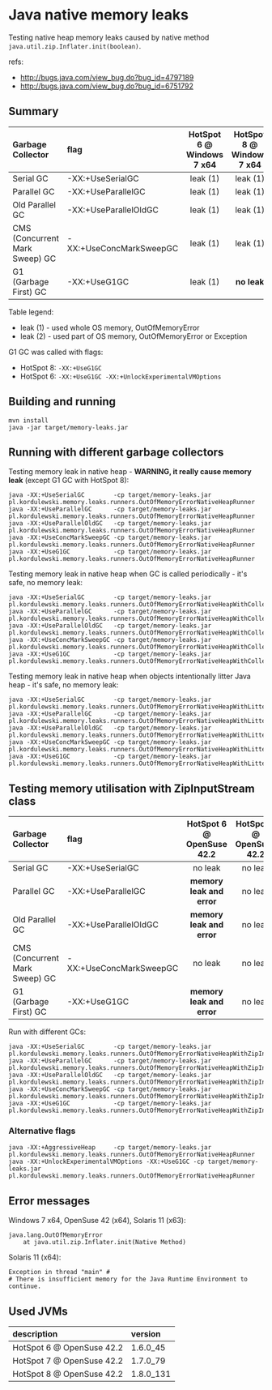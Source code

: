 # Java native memory leaks

Testing native heap memory leaks caused by native method ```java.util.zip.Inflater.init(boolean)```.

refs:
* http://bugs.java.com/view_bug.do?bug_id=4797189
* http://bugs.java.com/view_bug.do?bug_id=6751792


## Summary
| Garbage Collector              |flag                     | HotSpot 6 @ Windows 7 x64 | HotSpot 8 @ Windows 7 x64 | HotSpot 8 @ Solaris 11 |
|:-------------------------------|:------------------------|:-------------------------:|:-------------------------:|:----------------------:|
| Serial GC                      | -XX:+UseSerialGC        |          leak (1)         |         leak (1)          |        leak (2)        |
| Parallel GC                    | -XX:+UseParallelGC      |          leak (1)         |         leak (1)          |        leak (2)        |
| Old Parallel GC                | -XX:+UseParallelOldGC   |          leak (1)         |         leak (1)          |        leak (2)        |
| CMS (Concurrent Mark Sweep) GC | -XX:+UseConcMarkSweepGC |          leak (1)         |         leak (1)          |        leak (2)        |
| G1 (Garbage First) GC          | -XX:+UseG1GC            |          leak (1)         |       **no leak**         |        leak (2)        |

Table legend:
* leak (1) - used whole OS memory, OutOfMemoryError
* leak (2) - used part of OS memory, OutOfMemoryError or Exception

G1 GC was called with flags:
* HotSpot 8: ```-XX:+UseG1GC```
* HotSpot 6:   ```-XX:+UseG1GC -XX:+UnlockExperimentalVMOptions```


## Building and running
```
mvn install
java -jar target/memory-leaks.jar
```


## Running with different garbage collectors
Testing memory leak in native heap - **WARNING, it really cause memory leak** (except G1 GC with HotSpot 8):
```
java -XX:+UseSerialGC        -cp target/memory-leaks.jar pl.kordulewski.memory.leaks.runners.OutOfMemoryErrorNativeHeapRunner
java -XX:+UseParallelGC      -cp target/memory-leaks.jar pl.kordulewski.memory.leaks.runners.OutOfMemoryErrorNativeHeapRunner
java -XX:+UseParallelOldGC   -cp target/memory-leaks.jar pl.kordulewski.memory.leaks.runners.OutOfMemoryErrorNativeHeapRunner
java -XX:+UseConcMarkSweepGC -cp target/memory-leaks.jar pl.kordulewski.memory.leaks.runners.OutOfMemoryErrorNativeHeapRunner
java -XX:+UseG1GC            -cp target/memory-leaks.jar pl.kordulewski.memory.leaks.runners.OutOfMemoryErrorNativeHeapRunner
```

Testing memory leak in native heap when GC is called periodically - it's safe, no memory leak:
```
java -XX:+UseSerialGC        -cp target/memory-leaks.jar pl.kordulewski.memory.leaks.runners.OutOfMemoryErrorNativeHeapWithCollectingRunner
java -XX:+UseParallelGC      -cp target/memory-leaks.jar pl.kordulewski.memory.leaks.runners.OutOfMemoryErrorNativeHeapWithCollectingRunner
java -XX:+UseParallelOldGC   -cp target/memory-leaks.jar pl.kordulewski.memory.leaks.runners.OutOfMemoryErrorNativeHeapWithCollectingRunner
java -XX:+UseConcMarkSweepGC -cp target/memory-leaks.jar pl.kordulewski.memory.leaks.runners.OutOfMemoryErrorNativeHeapWithCollectingRunner
java -XX:+UseG1GC            -cp target/memory-leaks.jar pl.kordulewski.memory.leaks.runners.OutOfMemoryErrorNativeHeapWithCollectingRunner
```

Testing memory leak in native heap when objects intentionally litter Java heap - it's safe, no memory leak:
```
java -XX:+UseSerialGC        -cp target/memory-leaks.jar pl.kordulewski.memory.leaks.runners.OutOfMemoryErrorNativeHeapWithLitteringRunner
java -XX:+UseParallelGC      -cp target/memory-leaks.jar pl.kordulewski.memory.leaks.runners.OutOfMemoryErrorNativeHeapWithLitteringRunner
java -XX:+UseParallelOldGC   -cp target/memory-leaks.jar pl.kordulewski.memory.leaks.runners.OutOfMemoryErrorNativeHeapWithLitteringRunner
java -XX:+UseConcMarkSweepGC -cp target/memory-leaks.jar pl.kordulewski.memory.leaks.runners.OutOfMemoryErrorNativeHeapWithLitteringRunner
java -XX:+UseG1GC            -cp target/memory-leaks.jar pl.kordulewski.memory.leaks.runners.OutOfMemoryErrorNativeHeapWithLitteringRunner
```


## Testing memory utilisation with ZipInputStream class
| Garbage Collector              |flag                     | HotSpot 6 @ OpenSuse 42.2 | HotSpot 7 @ OpenSuse 42.2 | HotSpot 8 @ OpenSuse 42.2 |
|:-------------------------------|:------------------------|:-------------------------:|:-------------------------:|:-------------------------:|
| Serial GC                      | -XX:+UseSerialGC        |           no leak         |           no leak         |           no leak         |
| Parallel GC                    | -XX:+UseParallelGC      | **memory leak and error** |           no leak         |           no leak         |
| Old Parallel GC                | -XX:+UseParallelOldGC   | **memory leak and error** |           no leak         |           no leak         |
| CMS (Concurrent Mark Sweep) GC | -XX:+UseConcMarkSweepGC |           no leak         |           no leak         |           no leak         |
| G1 (Garbage First) GC          | -XX:+UseG1GC            | **memory leak and error** |           no leak         |           no leak         |

Run with different GCs:
```
java -XX:+UseSerialGC        -cp target/memory-leaks.jar pl.kordulewski.memory.leaks.runners.OutOfMemoryErrorNativeHeapWithZipInputStreamGeneratorRunner
java -XX:+UseParallelGC      -cp target/memory-leaks.jar pl.kordulewski.memory.leaks.runners.OutOfMemoryErrorNativeHeapWithZipInputStreamGeneratorRunner
java -XX:+UseParallelOldGC   -cp target/memory-leaks.jar pl.kordulewski.memory.leaks.runners.OutOfMemoryErrorNativeHeapWithZipInputStreamGeneratorRunner
java -XX:+UseConcMarkSweepGC -cp target/memory-leaks.jar pl.kordulewski.memory.leaks.runners.OutOfMemoryErrorNativeHeapWithZipInputStreamGeneratorRunner
java -XX:+UseG1GC            -cp target/memory-leaks.jar pl.kordulewski.memory.leaks.runners.OutOfMemoryErrorNativeHeapWithZipInputStreamGeneratorRunner
```


### Alternative flags
```
java -XX:+AggressiveHeap     -cp target/memory-leaks.jar pl.kordulewski.memory.leaks.runners.OutOfMemoryErrorNativeHeapRunner
java -XX:+UnlockExperimentalVMOptions -XX:+UseG1GC -cp target/memory-leaks.jar pl.kordulewski.memory.leaks.runners.OutOfMemoryErrorNativeHeapRunner
```


## Error messages

Windows 7 x64, OpenSuse 42 (x64), Solaris 11 (x63):
```
java.lang.OutOfMemoryError
    at java.util.zip.Inflater.init(Native Method)
```

Solaris 11 (x64):
```
Exception in thread "main" #
# There is insufficient memory for the Java Runtime Environment to continue.
```


## Used JVMs

| description               | version   |
|:--------------------------|:----------|
| HotSpot 6 @ OpenSuse 42.2 | 1.6.0_45  |
| HotSpot 7 @ OpenSuse 42.2 | 1.7.0_79  |
| HotSpot 8 @ OpenSuse 42.2 | 1.8.0_131 |
